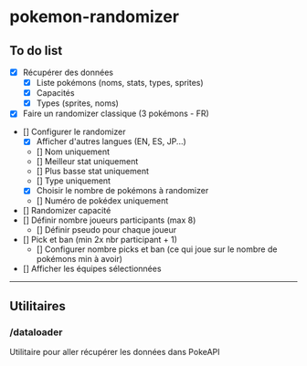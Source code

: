 # pokemon-randomizer


## To do list
- [x] Récupérer des données
  - [x] Liste pokémons (noms, stats, types, sprites)
  - [x] Capacités
  - [x] Types (sprites, noms)
- [x] Faire un randomizer classique (3 pokémons - FR)
- [] Configurer le randomizer
  - [x] Afficher d'autres langues (EN, ES, JP...)
  - [] Nom uniquement
  - [] Meilleur stat uniquement
  - [] Plus basse stat uniquement
  - [] Type uniquement
  - [x] Choisir le nombre de pokémons à randomizer
  - [] Numéro de pokédex uniquement
- [] Randomizer capacité
- [] Définir nombre joueurs participants (max 8)
  - [] Définir pseudo pour chaque joueur
- [] Pick et ban (min 2x nbr participant + 1)
  - [] Configurer nombre picks et ban (ce qui joue sur le nombre de pokémons min à avoir)
- [] Afficher les équipes sélectionnées

---

## Utilitaires
### /dataloader
Utilitaire pour aller récupérer les données dans PokeAPI